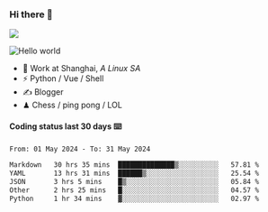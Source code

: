 ### Hi there 👋
![](https://komarev.com/ghpvc/?username=Xuhandsome)


<img src="https://github-readme-stats.vercel.app/api?username=XuHandsome&show_icons=true&theme=merko" alt="Hello world">

<br/>

- 🍻  Work at Shanghai, _A Linux SA_
- ⚡  Python / Vue / Shell
- ✍️  Blogger
- ♟  Chess / ping pong / LOL

#### Coding status last 30 days ⌨️

<!--START_SECTION:waka-->

```txt
From: 01 May 2024 - To: 31 May 2024

Markdown   30 hrs 35 mins  ██████████████▒░░░░░░░░░░   57.81 %
YAML       13 hrs 31 mins  ██████▒░░░░░░░░░░░░░░░░░░   25.54 %
JSON       3 hrs 5 mins    █▒░░░░░░░░░░░░░░░░░░░░░░░   05.84 %
Other      2 hrs 25 mins   █░░░░░░░░░░░░░░░░░░░░░░░░   04.57 %
Python     1 hr 34 mins    ▓░░░░░░░░░░░░░░░░░░░░░░░░   02.97 %
```

<!--END_SECTION:waka-->
